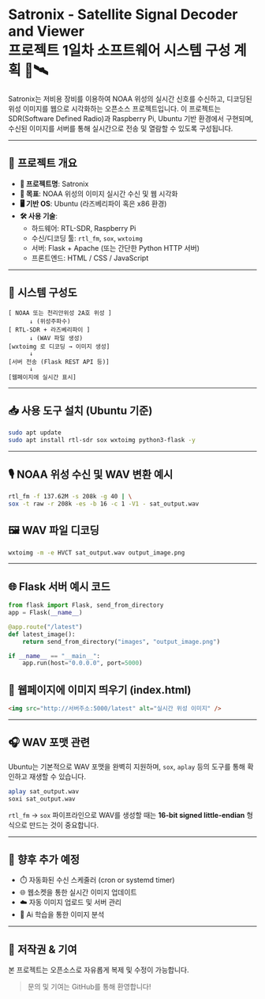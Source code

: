 # Satronix - Satellite Signal Decoder and Viewer <br>프로젝트 1일차 소프트웨어 시스템 구성 계획 🚀🛰️


Satronix는 저비용 장비를 이용하여 NOAA 위성의 실시간 신호를 수신하고, 디코딩된 위성 이미지를 웹으로 시각화하는 오픈소스 프로젝트입니다. 이 프로젝트는 SDR(Software Defined Radio)과 Raspberry Pi, Ubuntu 기반 환경에서 구현되며, 수신된 이미지를 서버를 통해 실시간으로 전송 및 열람할 수 있도록 구성됩니다.

---

## 📌 프로젝트 개요
- **📛 프로젝트명**: Satronix
- **🎯 목표**: NOAA 위성의 이미지 실시간 수신 및 웹 시각화
- **🖥️ 기반 OS**: Ubuntu (라즈베리파이 혹은 x86 환경)
- **🛠️ 사용 기술**:
  - 하드웨어: RTL-SDR, Raspberry Pi
  - 수신/디코딩 툴: `rtl_fm`, `sox`, `wxtoimg`
  - 서버: Flask + Apache (또는 간단한 Python HTTP 서버)
  - 프론트엔드: HTML / CSS / JavaScript

---

## 🔧 시스템 구성도
```
[ NOAA 또는 천리안위성 2A호 위성 ]
      ↓ (위성주파수)
[ RTL-SDR + 라즈베리파이 ]
      ↓ (WAV 파일 생성)
[wxtoimg 로 디코딩 → 이미지 생성]
      ↓
[서버 전송 (Flask REST API 등)]
      ↓
[웹페이지에 실시간 표시]
```

---

## 📥 사용 도구 설치 (Ubuntu 기준)
```bash
sudo apt update
sudo apt install rtl-sdr sox wxtoimg python3-flask -y
```

---

## 🎙️ NOAA 위성 수신 및 WAV 변환 예시
```bash
rtl_fm -f 137.62M -s 208k -g 40 | \
sox -t raw -r 208k -es -b 16 -c 1 -V1 - sat_output.wav
```

## 🖼️ WAV 파일 디코딩
```bash
wxtoimg -m -e HVCT sat_output.wav output_image.png
```

---

## 🌐 Flask 서버 예시 코드
```python
from flask import Flask, send_from_directory
app = Flask(__name__)

@app.route("/latest")
def latest_image():
    return send_from_directory("images", "output_image.png")

if __name__ == "__main__":
    app.run(host="0.0.0.0", port=5000)
```

## 🧩 웹페이지에 이미지 띄우기 (index.html)
```html
<img src="http://서버주소:5000/latest" alt="실시간 위성 이미지" />
```

---

## 🎧 WAV 포맷 관련
Ubuntu는 기본적으로 WAV 포맷을 완벽히 지원하며, `sox`, `aplay` 등의 도구를 통해 확인하고 재생할 수 있습니다.

```bash
aplay sat_output.wav
soxi sat_output.wav
```

`rtl_fm` → `sox` 파이프라인으로 WAV를 생성할 때는 **16-bit signed little-endian** 형식으로 만드는 것이 중요합니다.

---

## 🔄 향후 추가 예정
- ⏱️ 자동화된 수신 스케줄러 (cron or systemd timer)
- 🌐 웹소켓을 통한 실시간 이미지 업데이트
- ☁️ 자동 이미지 업로드 및 서버 관리
- 🧪 Ai 학습을 통한 이미지 분석

---

## 📜 저작권 & 기여
본 프로젝트는 오픈소스로 자유롭게 복제 및 수정이 가능합니다.

> 문의 및 기여는 GitHub를 통해 환영합니다!
